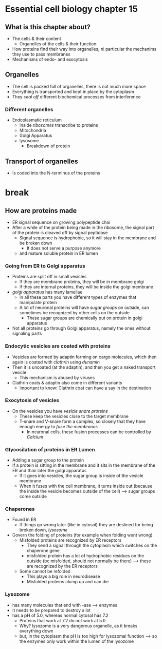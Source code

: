 
# Essential cell biology chapter 15
## What is this chapter about?
- The cells & their content
	- Organelles of the cells & their function
- How proteins find their way into organelles, ni particular the mechanims they use to pass membranes
- Mechanisms of endo- and exocytosis

## Organelles
- The cell is packed full of organelles, there is not much more space 
- Everything is transported and kept in place by the cytoplasm
- They *seal off* different biochemical processes from interference
### Different organelles
- Endoplasmatic reticulum
	- Inside *ribosomes* transcribe to proteins
	- Mitochondria
	- Golgi Apparatus
	- lysosome 
		- Breakdown of protein
## Transport of organelles
- Is coded into the N-terminus of the proteins


# break
## How are proteins made
- ER signal sequence on growing polypeptide chai
- After a while of the protein being made in the ribosome, the signal part of the protein is cleaved off by signal peptidase
	- Signal sequence is hydrophobic, so it will stay in the membrane and be broken down
		- It does not serve a purpose anymore
	- and mature soluble protein in ER lumen
### Going from ER to Golgi apparatus
- Proteins are split off in small vesicles
	- If they are membrane proteins, they will be in membrane golgi
	- If they are internal proteins, they will be inside the golgi membrane
- *golgi apparatus* has many lamellae
	- In all these parts you have different types of enzymes that manipulate protein
	- A lot of neuronal proteins will have *sugar groups* on outside, can sometimes be recognized by other cells on the outside
		- These sugar groups are chemically put on protein in golgi apparatus
- Not  all proteins go through Golgi apparatus, namely the ones without signaling parts

### Endocytic vesicles are coated with proteins
- Vesicles are formed by adaptin forming on cargo molecules, which then again is coated with *clathrin* using *dunamin*
- Then it is uncoated (at the adaptin), and then you get a naked transport vesicle
	- This mechanism is abused by viruses
- Clathrin coats & adaptin also come in different variants
	- Important to know: Clathrin coat can have a say in the destination
### Exocytosis  of vesicles
- On the vesicles you have *vesicle snare proteins*
	- These keep the vesicles close to the target membrane
	- T-snare and V-snare form a complex, so closely that they have enough energy to *fuse the membranes*
		- In neuronal cells, these fusion processes can be controlled by *Calcium*
### Glycosilation of proteins in ER Lumen
- Adding a sugar group to the protein 
- If a protein is sitting in the membrane and it sits in the membrane of the ER and than later the golgi apparatus
	- If it goes into vesicles, the sugar group is inside of the vesicle membrane
	- When it fuses with the cell membrane, it turns inside out (because the inside the vesicle becomes outside of the cell) --> sugar groups come outside
### Chaperones 
- Found in ER
	- If things go wrong later (like in cytosol) they are destined for being broken down, *lysosome*
- Govern the folding of proteins (for example when folding went wrong)
	- Misfolded proteins are recognized by ER receptors 
		- They send a signal through the cytoplasm which switches on the chaperone gene
		- misfolded protein has a lot of hydrophobic residues on the outside (bc misfolded, should not normally be there) --> these are recognized by the ER receptors
	- Some cannot be refolded
		- This plays a big role in neurodisease
		- Misfolded proteins clump up and can die
### Lysozome
- has many molecules that end with -ase --> enzymes
- It needs to be prepared to destroy a lot
- has a pH of 5.0, whereas normal cytosol has 7.2
	- Proteins that work at 7.2 do not work at 5.0
	- Why? lysozome is a very dangerous organelle, as it breaks everything down 
	- but, in the cytoplasm the pH is too high for lysozomal function --> so the enzymes only work within the lumen of the lysozome
